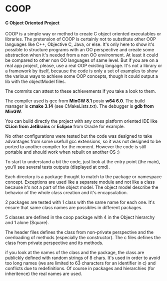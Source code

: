 # COOP
#### C Object Oriented Project

COOP is a simple way or method to create C object oriented executables or libraries.
The pretension of COOP is certainly not to substitute other OOP languages like C++, Objective C, Java, or else.
It's only here to show it's possible to structure programs with an OO perspective and create some abstraction when it's needed from a non OO environment. At least it could be compared to other non OO languages of same level.
But if you are on a real app project, please, use a real OOP existing langage.
It's not a library or a framework by itself, because the code is only a set of examples to show the various ways to achieve some OOP concepts, though it could output a lib with the objectModel files.

The commits can attest to these achievements if you take a look to them.

The compiler used is gcc from **MinGW 8.1** posix **w64 6.0**.
The build manager is **cmake 3.14** (see CMakeLists.txt).
The debugger is **gdb from MinGW**.

You can build directly the project with any cross platform oriented IDE like **CLion from JetBrains** or **Eclipse** from Oracle for example.

No other configurations were tested but the code was designed to take advantages from some usefull gcc extensions, so it was not designed to be ported to another compiler for the moment.
However the code is still portable and should work when rebuilt on another OS :)

To start to understand a bit the code, just look at the entry point (the main), you'll see several tests outputs (displayed at cmd).

Each directory is a package thought to match to the package or namespace concept. Exceptions are used like a separate module and not like a class because it's not a part of the object model.
The object model describe the behavior of the whole class creation and it's encapsulation.

2 packages are tested with 1 class with the same name for each one. It's ensure that same class names are possibles in different packages.

5 classes are defined in the coop package with 4 in the Object hierarchy and 1 alone (Square).

The header files defines the class from non-private perspective and the overloading of methods (especially the constructor).
The c files defines the class from private perspective and its methods.

if you look at the names of the class and the package, the class are publickly defined with random strings of 8 chars.
It's used in order to avoid too long names (we are limited to 63 characters for an identifier in c) and conflicts due to redefinitions.
Of course in packages and hierarchies (for inheritence) the real names are used.
